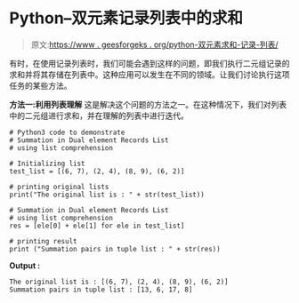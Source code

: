# Python–双元素记录列表中的求和

> 原文:[https://www . geesforgeks . org/python-双元素求和-记录-列表/](https://www.geeksforgeeks.org/python-summation-in-dual-element-records-list/)

有时，在使用记录列表时，我们可能会遇到这样的问题，即我们执行二元组记录的求和并将其存储在列表中。这种应用可以发生在不同的领域。让我们讨论执行这项任务的某些方法。

**方法一:利用列表理解**
这是解决这个问题的方法之一。在这种情况下，我们对列表中的二元组进行求和，并在理解的列表中进行迭代。

```
# Python3 code to demonstrate 
# Summation in Dual element Records List
# using list comprehension

# Initializing list
test_list = [(6, 7), (2, 4), (8, 9), (6, 2)]

# printing original lists
print("The original list is : " + str(test_list))

# Summation in Dual element Records List
# using list comprehension
res = [ele[0] + ele[1] for ele in test_list]

# printing result 
print ("Summation pairs in tuple list : " + str(res))
```

**Output :**

```
The original list is : [(6, 7), (2, 4), (8, 9), (6, 2)]
Summation pairs in tuple list : [13, 6, 17, 8]

```